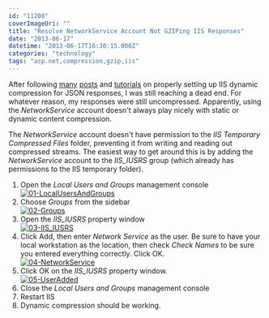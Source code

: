 ```yaml
---
id: "11208"
coverImageUri: ""
title: "Resolve NetworkService Account Not GZIPing IIS Responses"
date: "2013-06-17"
datetime: "2013-06-17T16:30:15.000Z"
categories: "technology"
tags: "asp.net,compression,gzip,iis"
---
```


After following [many](http://bmtn.us/12DAG6k "Enabling dynamic compression (gzip, deflate) for WCF Data Feeds, OData and other custom services in IIS7") [posts](http://bmtn.us/12DAPGU "How do I compress a Json result from ASP.NET MVC with IIS 7.5") and [tutorials](http://bmtn.us/12DB194 "Configuring IIS 7.5 to send JSON responses gzipped, NO_MATCHING_CONTENT_TYPE") on properly setting up IIS dynamic compression for JSON responses, I was still reaching a dead end. For whatever reason, my responses were still uncompressed. Apparently, using the _NetworkService_ account doesn't always play nicely with static or dynamic content compression.

The _NetworkService_ account doesn't have permission to the _IIS Temporary Compressed Files_ folder, preventing it from writing and reading out compressed streams. The easiest way to get around this is by adding the _NetworkService_ account to the _IIS\_IUSRS_ group (which already has permissions to the IIS temporary folder).

1. Open the _Local Users and Groups_ management console  
    [![01-LocalUsersAndGroups](http://assets.brandonmartinez.com/brandonmartinez/2013/06/01-LocalUsersAndGroups-575x345.png)](http://assets.brandonmartinez.com/brandonmartinez/2013/06/01-LocalUsersAndGroups.png)
2. Choose _Groups_ from the sidebar  
    [![02-Groups](http://assets.brandonmartinez.com/brandonmartinez/2013/06/02-Groups-575x344.png)](http://assets.brandonmartinez.com/brandonmartinez/2013/06/02-Groups.png)
3. Open the _IIS\_IUSRS_ property window  
    [![03-IIS_IUSRS](http://assets.brandonmartinez.com/brandonmartinez/2013/06/03-IIS_IUSRS-575x347.png)](http://assets.brandonmartinez.com/brandonmartinez/2013/06/03-IIS_IUSRS.png)
4. Click Add, then enter _Network Service_ as the user. Be sure to have your local workstation as the location, then check _Check Names_ to be sure you entered everything correctly. Click OK.  
    [![04-NetworkService](http://assets.brandonmartinez.com/brandonmartinez/2013/06/04-NetworkService-575x344.png)](http://assets.brandonmartinez.com/brandonmartinez/2013/06/04-NetworkService.png)
5. Click OK on the _IIS\_IUSRS_ property window.  
    [![05-UserAdded](http://assets.brandonmartinez.com/brandonmartinez/2013/06/05-UserAdded-575x345.png)](http://assets.brandonmartinez.com/brandonmartinez/2013/06/05-UserAdded.png)
6. Close the _Local Users and Groups_ management console
7. Restart IIS
8. Dynamic compression should be working.
